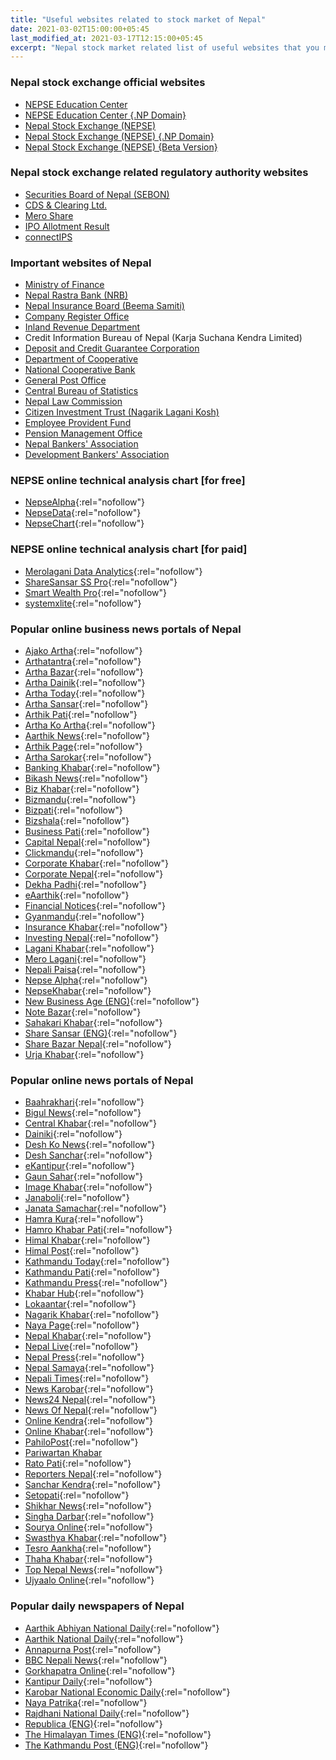 ```yaml
---
title: "Useful websites related to stock market of Nepal"
date: 2021-03-02T15:00:00+05:45
last_modified_at: 2021-03-17T12:15:00+05:45
excerpt: "Nepal stock market related list of useful websites that you might like to read for daily up-to-date information."
---
```


### Nepal stock exchange official websites

- [NEPSE Education Center](http://www.nepalstock.com/education/)
- [NEPSE Education Center {.NP Domain}](http://www.nepalstock.com.np/education/)
- [Nepal Stock Exchange (NEPSE)](http://www.nepalstock.com/)
- [Nepal Stock Exchange (NEPSE) {.NP Domain}](http://www.nepalstock.com.np/)
- [Nepal Stock Exchange (NEPSE) {Beta Version}](https://newweb.nepalstock.com.np/)

### Nepal stock exchange related regulatory authority websites

- [Securities Board of Nepal (SEBON)](http://www.sebon.gov.np/)
- [CDS & Clearing Ltd.](https://cdsc.com.np/)
- [Mero Share](https://meroshare.cdsc.com.np/)
- [IPO Allotment Result](https://iporesult.cdsc.com.np/)
- [connectIPS](https://www.connectips.com/)

### Important websites of Nepal

- [Ministry of Finance](https://mof.gov.np/en/)
- [Nepal Rastra Bank (NRB)](https://www.nrb.org.np/)
- [Nepal Insurance Board (Beema Samiti)](https://nib.gov.np/)
- [Company Register Office](http://www.ocr.gov.np/)
- [Inland Revenue Department](https://ird.gov.np/)
- Credit Information Bureau of Nepal (Karja Suchana Kendra Limited)
- [Deposit and Credit Guarantee Corporation](https://dcgc.org.np/)
- [Department of Cooperative](http://deoc.gov.np/)
- [National Cooperative Bank](https://ncbl.coop/)
- [General Post Office](http://gpo.gov.np/)
- [Central Bureau of Statistics](https://cbs.gov.np/)
- [Nepal Law Commission](http://www.lawcommission.gov.np/)
- [Citizen Investment Trust (Nagarik Lagani Kosh)](http://nlk.org.np/)
- [Employee Provident Fund](https://epfnepal.com.np/)
- [Pension Management Office](https://pension.gov.np/)
- [Nepal Bankers' Association](http://nepalbankers.com.np/)
- [Development Bankers' Association](https://dban.com.np/)

### NEPSE online technical analysis chart [for free]

- [NepseAlpha](https://nepsealpha.com/trading/chart){:rel="nofollow"}
- [NepseData](https://nepsedata.com/chart/){:rel="nofollow"}
- [NepseChart](https://chart.nepsechart.com/){:rel="nofollow"}

### NEPSE online technical analysis chart [for paid]

- [Merolagani Data Analytics](https://merolagani.com/ServiceDetails.aspx?ServiceId=1){:rel="nofollow"}
- [ShareSansar SS Pro](https://pro.sharesansar.com/){:rel="nofollow"}
- [Smart Wealth Pro](https://www.smartwealthpro.com/){:rel="nofollow"}
- [systemxlite](https://www.systemxlite.com/){:rel="nofollow"}

### Popular online business news portals of Nepal

- [Ajako Artha](https://www.ajakoartha.com/){:rel="nofollow"}
- [Arthatantra](http://arthatantra.com/){:rel="nofollow"}
- [Artha Bazar](https://www.arthabazar.com/){:rel="nofollow"}
- [Artha Dainik](http://www.arthadainik.com/){:rel="nofollow"}
- [Artha Today](http://arthatoday.com/){:rel="nofollow"}
- [Artha Sansar](https://arthasansar.com/){:rel="nofollow"}
- [Arthik Pati](https://arthikpati.com/){:rel="nofollow"}
- [Artha Ko Artha](https://arthakoartha.com/){:rel="nofollow"}
- [Aarthik News](https://aarthiknews.com/){:rel="nofollow"}
- [Arthik Page](https://arthikpage.com/){:rel="nofollow"}
- [Artha Sarokar](https://www.arthasarokar.com/){:rel="nofollow"}
- [Banking Khabar](https://bankingkhabar.com/){:rel="nofollow"}
- [Bikash News](https://www.bikashnews.com/){:rel="nofollow"}
- [Biz Khabar](https://www.bizkhabar.com/){:rel="nofollow"}
- [Bizmandu](https://bizmandu.com/){:rel="nofollow"}
- [Bizpati](https://bizpati.com/){:rel="nofollow"}
- [Bizshala](https://www.bizshala.com/){:rel="nofollow"}
- [Business Pati](https://businesspati.com/){:rel="nofollow"}
- [Capital Nepal](https://www.capitalnepal.com/){:rel="nofollow"}
- [Clickmandu](https://clickmandu.com/){:rel="nofollow"}
- [Corporate Khabar](https://corporatekhabar.com/){:rel="nofollow"}
- [Corporate Nepal](https://corporatenepal.com/){:rel="nofollow"}
- [Dekha Padhi](https://www.dekhapadhi.com/){:rel="nofollow"}
- [eAarthik](https://www.eaarthik.com/){:rel="nofollow"}
- [Financial Notices](https://www.financialnotices.com/){:rel="nofollow"}
- [Gyanmandu](https://www.gyanmandu.com/){:rel="nofollow"}
- [Insurance Khabar](https://insurancekhabar.com/){:rel="nofollow"}
- [Investing Nepal](https://www.investingnepal.com/){:rel="nofollow"}
- [Lagani Khabar](https://laganikhabar.com/){:rel="nofollow"}
- [Mero Lagani](https://www.merolagani.com/){:rel="nofollow"}
- [Nepali Paisa](http://nepalipaisa.com/){:rel="nofollow"}
- [Nepse Alpha](https://www.nepsealpha.com/){:rel="nofollow"}
- [NepseKhabar](https://nepsekhabar.com/){:rel="nofollow"}
- [New Business Age (ENG)](https://www.newbusinessage.com/){:rel="nofollow"}
- [Note Bazar](https://notebazar.com/){:rel="nofollow"}
- [Sahakari Khabar](https://www.sahakarikhabar.com/){:rel="nofollow"}
- [Share Sansar (ENG)](https://www.sharesansar.com/){:rel="nofollow"}
- [Share Bazar Nepal](https://www.sharebazarnepal.com.np/){:rel="nofollow"}
- [Urja Khabar](https://www.urjakhabar.com/){:rel="nofollow"}

### Popular online news portals of Nepal

- [Baahrakhari](https://baahrakhari.com/){:rel="nofollow"}
- [Bigul News](https://bigulnews.com/){:rel="nofollow"}
- [Central Khabar](https://centralkhabar.com/){:rel="nofollow"}
- [Dainiki](https://www.dainiki.com/){:rel="nofollow"}
- [Desh Ko News](https://www.deshkonews.com/){:rel="nofollow"}
- [Desh Sanchar](https://deshsanchar.com/){:rel="nofollow"}
- [eKantipur](https://ekantipur.com/){:rel="nofollow"}
- [Gaun Sahar](https://www.gaunsahar.com/){:rel="nofollow"}
- [Image Khabar](https://www.imagekhabar.com/){:rel="nofollow"}
- [Janaboli](https://www.janaboli.com/){:rel="nofollow"}
- [Janata Samachar](https://www.janatasamachar.com/){:rel="nofollow"}
- [Hamra Kura](https://hamrakura.com/){:rel="nofollow"}
- [Hamro Khabar Pati](http://hamrokhabarpati.com/){:rel="nofollow"}
- [Himal Khabar](https://www.himalkhabar.com/){:rel="nofollow"}
- [Himal Post](https://www.himalpost.com/){:rel="nofollow"}
- [Kathmandu Today](http://www.kathmandutoday.com/){:rel="nofollow"}
- [Kathmandu Pati](https://www.kathmandupati.com/){:rel="nofollow"}
- [Kathmandu Press](https://kathmandupress.com/){:rel="nofollow"}
- [Khabar Hub](https://www.khabarhub.com/){:rel="nofollow"}
- [Lokaantar](https://lokaantar.com/){:rel="nofollow"}
- [Nagarik Khabar](https://nagarikkhabar.com/){:rel="nofollow"}
- [Naya Page](https://www.nayapage.com/){:rel="nofollow"}
- [Nepal Khabar](https://nepalkhabar.com/){:rel="nofollow"}
- [Nepal Live](https://nepallive.com/){:rel="nofollow"}
- [Nepal Press](https://www.nepalpress.com/){:rel="nofollow"}
- [Nepal Samaya](https://www.nepalsamaya.com/){:rel="nofollow"}
- [Nepali Times](https://www.nepalitimes.com/){:rel="nofollow"}
- [News Karobar](https://www.newskarobar.com/){:rel="nofollow"}
- [News24 Nepal](https://www.news24nepal.tv/){:rel="nofollow"}
- [News Of Nepal](https://www.newsofnepal.com/){:rel="nofollow"}
- [Online Kendra](https://onlinekendra.com/){:rel="nofollow"}
- [Online Khabar](https://www.onlinekhabar.com/){:rel="nofollow"}
- [PahiloPost](https://pahilopost.com/){:rel="nofollow"}
- [Pariwartan Khabar](https://www.pariwartankhabar.com/)
- [Rato Pati](https://www.ratopati.com/){:rel="nofollow"}
- [Reporters Nepal](https://www.reportersnepal.com/){:rel="nofollow"}
- [Sanchar Kendra](https://sancharkendra.com/){:rel="nofollow"}
- [Setopati](https://www.setopati.com/){:rel="nofollow"}
- [Shikhar News](https://shikharnews.com/){:rel="nofollow"}
- [Singha Darbar](https://www.singhadarbar.com/){:rel="nofollow"}
- [Sourya Online](https://www.souryaonline.com/){:rel="nofollow"}
- [Swasthya Khabar](https://swasthyakhabar.com/){:rel="nofollow"}
- [Tesro Aankha](https://www.tesroaankha.com/){:rel="nofollow"}
- [Thaha Khabar](http://thahakhabar.com/){:rel="nofollow"}
- [Top Nepal News](http://www.topnepalnews.com/){:rel="nofollow"}
- [Ujyaalo Online](https://ujyaaloonline.com/){:rel="nofollow"}

### Popular daily newspapers of Nepal

- [Aarthik Abhiyan National Daily](https://www.abhiyandaily.com/){:rel="nofollow"}
- [Aarthik National Daily](https://www.aarthikdainik.com/){:rel="nofollow"}
- [Annapurna Post](http://annapurnapost.com/){:rel="nofollow"}
- [BBC Nepali News](https://www.bbc.com/nepali){:rel="nofollow"}
- [Gorkhapatra Online](https://gorkhapatraonline.com/){:rel="nofollow"}
- [Kantipur Daily](https://www.kantipurdaily.com/){:rel="nofollow"}
- [Karobar National Economic Daily](https://www.karobardaily.com/){:rel="nofollow"}
- [Naya Patrika](https://www.nayapatrikadaily.com/){:rel="nofollow"}
- [Rajdhani National Daily](https://rajdhanidaily.com/){:rel="nofollow"}
- [Republica (ENG)](https://myrepublica.nagariknetwork.com/){:rel="nofollow"}
- [The Himalayan Times (ENG)](https://thehimalayantimes.com/){:rel="nofollow"}
- [The Kathmandu Post (ENG)](https://kathmandupost.com/){:rel="nofollow"}
